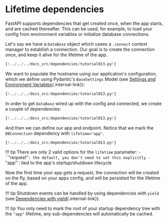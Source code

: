 # Lifetime dependencies

FastAPI supports dependencies that get created once, when the app starts, and are cached thereafter.
This can be used, for example, to load your config from environment variables or initialize database connections.

Let's say we have a `DataBase` object which usees a `.connect` context manager to establish a connection.
Our goal is to create the connection _once_, and keep it alive for the lifetime of the app.

```Python hl_lines="7-14"
{!../../../docs_src/dependencies/tutorial013.py!}
```

We want to populate the hostname using our application's configuration,
which we define using Pydantic's `BaseSettings` Model (see [Settings and Environment Variables](../../advanced/settings.md){.internal-link}):

```Python hl_lines="18-19"
{!../../../docs_src/dependencies/tutorial013.py!}
```

In order to get `DataBase` wired up with the config and connected, we create a couple of dependencies:

```Python hl_lines="22-30"
{!../../../docs_src/dependencies/tutorial013.py!}
```

And then we can define our app and endpoint.
Notice that we mark the `DBConnection` dependency with `lifetime="app"`.

```Python hl_lines="33-38"
{!../../../docs_src/dependencies/tutorial013.py!}
```

!!! tip
    There are only 2 valid options for the `lifetime` parameter:
    - ``"request"`: the default, you don't need to set this explicitly
    - `"app"`: tied to the app's startup/shutdown lifecycle


Now the first time your app gets a request, the connection will be created on the fly, based on your apps config,
and will be persisted for the lifetime of the app.

!!! tip
    Shutdown events can be handled by using dependencies with `yield` (see [Dependencies with yield](dependencies-with-yield.md){.internal-link}).

!!! tip
    You only need to mark the root of your startup dependency tree with the `"app"` lifetime,
    any sub-dependencies will automatically be cached.

